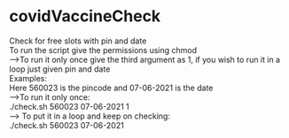 # covidVaccineCheck
Check for free slots with pin and date <br/>
To run the script give the permissions using chmod <br/>
-->To run it only once give the third argument as 1, if you wish to run it in a loop just given pin and date <br/>
Examples: <br/>
Here 560023 is the pincode and 07-06-2021 is the date <br/>
-->To run it only once: <br/>
./check.sh 560023 07-06-2021 1 <br/>
--> To put it in a loop and keep on checking: <br/>
./check.sh 560023 07-06-2021 

